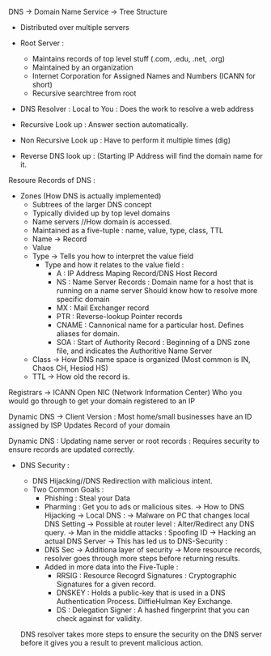 DNS -> Domain Name Service
-> Tree Structure
  * Distributed over multiple servers
  * Root Server :
    * Maintains records of top level stuff (.com, .edu, .net, .org)
    * Maintained by an organization
    * Internet Corporation for Assigned Names and Numbers (ICANN for short)
    * Recursive searchtree from root

  * DNS Resolver : Local to You : Does the work to resolve a web address
  * Recursive Look up : Answer section automatically.
  * Non Recursive Look up : Have to perform it multiple times (dig)
  * Reverse DNS look up : (Starting IP Address will find the domain name
    for it.

Resoure Records of DNS :
  * Zones (How DNS is actually implemented)
    * Subtrees of the larger DNS concept
    * Typically divided up by top level domains
    * Name servers //How domain is accessed.
    * Maintained as a five-tuple : name, value, type, class, TTL
    * Name -> Record
    * Value
    * Type -> Tells you how to interpret the value field
      * Type and how it relates to the value field :
        * A     : IP Address Maping Record/DNS Host Record
        * NS    : Name Server Records : Domain name for a host that is running on a name server
                  Should know how to resolve more specific domain
        * MX    : Mail Exchanger record
        * PTR   : Reverse-lookup Pointer records
        * CNAME : Cannonical name for a particular host. Defines aliases for domain.
        * SOA   : Start of Authority Record : Beginning of a DNS zone file, and indicates the
                  Authoritive Name Server
    * Class -> How DNS name space is organized (Most common is IN, Chaos CH, Hesiod HS)
    * TTL -> How old the record is.

Registrars -> ICANN Open NIC (Network Information Center) Who you would go through to get your domain registered to an IP

Dynamic DNS -> Client Version : Most home/small businesses have an ID assigned by ISP
  Updates Record of your domain

Dynamic DNS : Updating name server or root records : Requires security to ensure records are updated correctly.

- DNS Security :
  - DNS Hijacking//DNS Redirection with malicious intent.
  - Two Common Goals :
    - Phishing : Steal your Data
    - Pharming : Get you to ads or malicious sites.
-> How to DNS Hijacking
  -> Local DNS :
    -> Malware on PC that changes local DNS Setting
    -> Possible at router level : Alter/Redirect any DNS query.
    -> Man in the middle attacks : Spoofing ID
    -> Hacking an actual DNS Server
  -> This has led us to DNS-Security :
    * DNS Sec -> Additiona layer of security -> More resource records, resolver goes through more steps before 
      returning results.
    * Added in more data into the Five-Tuple :
      * RRSIG   : Resource Recogrd Signatures : Cryptographic Signatures for a given record.
      * DNSKEY  : Holds a public-key that is used in a DNS Authentication Process. DiffieHulman Key Exchange.
      * DS      : Delegation Signer : A hashed fingerprint that you can check against for validity.

  DNS resolver takes more steps to ensure the security on the DNS server before it gives you a result to prevent malicious action.


